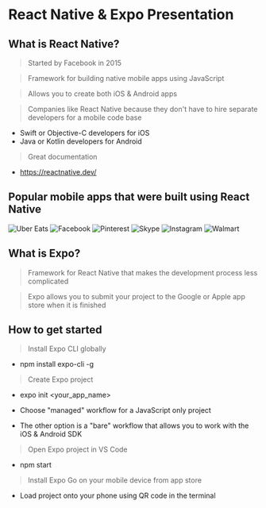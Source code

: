 # React Native & Expo Presentation

## What is React Native?
> Started by Facebook in 2015

> Framework for building native mobile apps using JavaScript

> Allows you to create both iOS & Android apps

> Companies like React Native because they don't have to hire separate developers for a mobile code base
  - Swift or Objective-C developers for iOS
  - Java or Kotlin developers for Android

> Great documentation
 - https://reactnative.dev/

## Popular mobile apps that were built using React Native
![Uber Eats](https://img.shields.io/badge/-Uber%20Eats-green)
![Facebook](https://img.shields.io/badge/-Facebook-blue)
![Pinterest](https://img.shields.io/badge/-Pineterest-red)
![Skype](https://img.shields.io/badge/-Skype-blue)
![Instagram](https://img.shields.io/badge/-Instagram-purple)
![Walmart](https://img.shields.io/badge/-Walmart-yellow)

## What is Expo?
> Framework for React Native that makes the development process less complicated

> Expo allows you to submit your project to the Google or Apple app store when it is finished

## How to get started
> Install Expo CLI globally

  - npm install expo-cli -g

> Create Expo project

  - expo init <your_app_name>

  - Choose "managed" workflow for a JavaScript only project

  - The other option is a "bare" workflow that allows you to work with the iOS & Android SDK

> Open Expo project in VS Code

  - npm start

> Install Expo Go on your mobile device from app store

  - Load project onto your phone using QR code in the terminal
